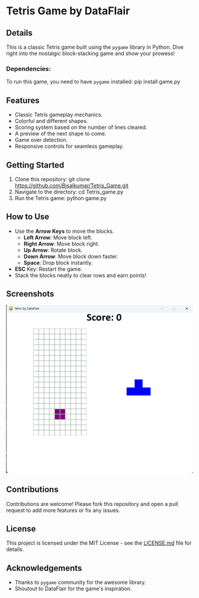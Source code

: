 # Tetris Game by DataFlair

## Details
This is a classic Tetris game built using the `pygame` library in Python. Dive right into the nostalgic block-stacking game and show your prowess!

### Dependencies:
To run this game, you need to have `pygame` installed: pip install game.py

## Features
- Classic Tetris gameplay mechanics.
- Colorful and different shapes.
- Scoring system based on the number of lines cleared.
- A preview of the next shape to come.
- Game over detection.
- Responsive controls for seamless gameplay.

## Getting Started
1. Clone this repository: git clone https://github.com/Bisalkumar/Tetris_Game.git
2. Navigate to the directory: cd Tetris_game.py
3. Run the Tetris game: python game.py


## How to Use
- Use the **Arrow Keys** to move the blocks.
    - **Left Arrow**: Move block left.
    - **Right Arrow**: Move block right.
    - **Up Arrow**: Rotate block.
    - **Down Arrow**: Move block down faster.
    - **Space**: Drop block instantly.
- **ESC** Key: Restart the game.
- Stack the blocks neatly to clear rows and earn points!

## Screenshots
![game.png](game.png)

## Contributions
Contributions are welcome! Please fork this repository and open a pull request to add more features or fix any issues.

## License
This project is licensed under the MIT License - see the [LICENSE.md](LICENSE.md) file for details.

## Acknowledgements
- Thanks to `pygame` community for the awesome library.
- Shoutout to DataFlair for the game's inspiration.
